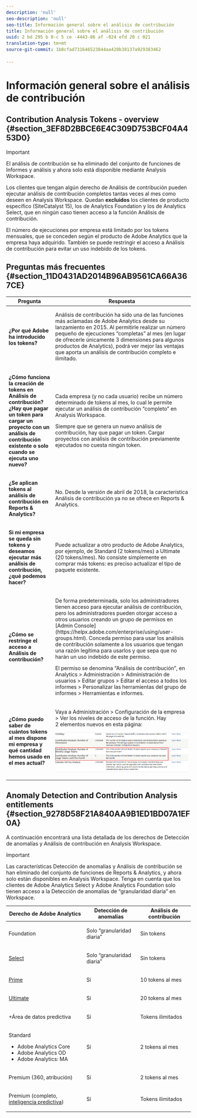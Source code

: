 ```yaml
---
description: 'null'
seo-description: 'null'
seo-title: Información general sobre el análisis de contribución
title: Información general sobre el análisis de contribución
uuid: 2 bd 295 b 0-c 5 ce -4443-86 af -024 efd 20 c 021
translation-type: tm+mt
source-git-commit: 1b8cfad731646523844aa420b38137a929383462

---
```



# Información general sobre el análisis de contribución

## Contribution Analysis Tokens - overview {#section_3EF8D2BBCE6E4C309D753BCF04A453D0}

>[!IMPORTANT]
>
>El análisis de contribución se ha eliminado del conjunto de funciones de Informes y análisis y ahora solo está disponible mediante Analysis Workspace.

Los clientes que tengan algún derecho de Análisis de contribución pueden ejecutar análisis de contribución completos tantas veces al mes como deseen en Analysis Workspace. Quedan **excluidos** los clientes de producto específico (SiteCatalyst 15), los de Analytics Foundation y los de Analytics Select, que en ningún caso tienen acceso a la función Análisis de contribución.

El número de ejecuciones por empresa está limitado por los tokens mensuales, que se conceden según el producto de Adobe Analytics que la empresa haya adquirido. También se puede restringir el acceso a Análisis de contribución para evitar un uso indebido de los tokens.

## Preguntas más frecuentes {#section_11D0431AD2014B96AB9561CA66A367CE}

<table id="table_357775E5058644099E26B15A6790E8AF"> 
 <thead> 
  <tr> 
   <th colname="col1" class="entry"> Pregunta </th> 
   <th colname="col2" class="entry"> Respuesta </th> 
  </tr>
 </thead>
 <tbody> 
  <tr> 
   <td colname="col1"> <p><b>¿Por qué Adobe ha introducido los tokens?</b> </p> </td> 
   <td colname="col2"> <p>Análisis de contribución ha sido una de las funciones más aclamadas de Adobe Analytics desde su lanzamiento en 2015. Al permitirle realizar un número pequeño de ejecuciones “completas” al mes (en lugar de ofrecerle únicamente 3 dimensiones para algunos productos de Analytics), podrá ver mejor las ventajas que aporta un análisis de contribución completo e ilimitado. </p> </td> 
  </tr> 
  <tr> 
   <td colname="col1"> <p><b>¿Cómo funciona la creación de tokens en Análisis de contribución? ¿Hay que pagar un token para cargar un proyecto con un análisis de contribución existente o solo cuando se ejecuta uno nuevo?</b> </p> </td> 
   <td colname="col2"> <p>Cada empresa (y no cada usuario) recibe un número determinado de tokens al mes, lo cual le permite ejecutar un análisis de contribución “completo” en Analysis Workspace. </p> <p>Siempre que se genera un nuevo análisis de contribución, hay que pagar un token. Cargar proyectos con análisis de contribución previamente ejecutados no cuesta ningún token. </p> </td> 
  </tr> 
  <tr> 
   <td colname="col1"> <p><b>¿Se aplican tokens al análisis de contribución en Reports &amp; Analytics?</b> </p> </td> 
   <td colname="col2"> <p>No. Desde la versión de abril de 2018, la característica Análisis de contribución ya no se ofrece en Reports &amp; Analytics. </p> </td> 
  </tr> 
  <tr> 
   <td colname="col1"> <p><b>Si mi empresa se queda sin tokens y deseamos ejecutar más análisis de contribución, ¿qué podemos hacer?</b> </p> </td> 
   <td colname="col2"> <p>Puede actualizar a otro producto de Adobe Analytics, por ejemplo, de Standard (2 tokens/mes) a Ultimate (20 tokens/mes). No consiste simplemente en comprar más tokens: es preciso actualizar el tipo de paquete existente. </p> </td> 
  </tr> 
  <tr> 
   <td colname="col1"> <p><b>¿Cómo se restringe el acceso a Análisis de contribución?</b> </p> </td> 
   <td colname="col2"> <p>De forma predeterminada, solo los administradores tienen acceso para ejecutar análisis de contribución, pero los administradores pueden otorgar acceso a otros usuarios creando un grupo de permisos en [Admin Console] (https://helpx.adobe.com/enterprise/using/user-groups.html). Conceda permiso para usar los análisis de contribución solamente a los usuarios que tengan una razón legítima para usarlos y que sepa que no harán un uso indebido de este permiso. </p> <p>El permiso se denomina “Análisis de contribución”, en <span class="ignoretag"><span class="uicontrol">Analytics</span> &gt; <span class="uicontrol">Administración</span> &gt; <span class="uicontrol">Administración de usuarios</span> &gt; <span class="uicontrol">Editar grupos</span> &gt; <span class="uicontrol">Editar el acceso a todos los informes</span> &gt; <span class="uicontrol">Personalizar las herramientas del grupo de informes</span> &gt; <span class="uicontrol">Herramientas e informes</span></span>. </p> </td> 
  </tr> 
  <tr> 
   <td colname="col1"> <p><b>¿Cómo puedo saber de cuántos tokens al mes dispone mi empresa y qué cantidad hemos usado en el mes actual?</b> </p> </td> 
   <td colname="col2"> <p>Vaya a <span class="ignoretag"><span class="uicontrol">Administración</span> &gt; <span class="uicontrol">Configuración de la empresa</span> &gt; <span class="uicontrol">Ver los niveles de acceso de la función</span></span>. Hay 2 elementos nuevos en esta página: </p> <p><img placement="break"  src="assets/ca_access_level.png" id="image_16012FE1162C485EA768D175F43D7563" width="500px" /> </p> </td> 
  </tr> 
 </tbody> 
</table>


## Anomaly Detection and Contribution Analysis entitlements {#section_9278D58F21A840AA9B1ED1BD07A1EF0A}

A continuación encontrará una lista detallada de los derechos de Detección de anomalías y Análisis de contribución en Analysis Workspace.

>[!IMPORTANT]
>
>Las características Detección de anomalías y Análisis de contribución se han eliminado del conjunto de funciones de Reports &amp; Analytics, y ahora solo están disponibles en Analysis Workspace. Tenga en cuenta que los clientes de Adobe Analytics Select y Adobe Analytics Foundation solo tienen acceso a la Detección de anomalías de “granularidad diaria” en Workspace.

<table id="table_5C9B7E4AE82640B5A913519E576889B5"> 
 <thead> 
  <tr> 
   <th colname="col1" class="entry"> Derecho de Adobe Analytics </th> 
   <th colname="col2" class="entry"> Detección de anomalías </th> 
   <th colname="col3" class="entry"> Análisis de contribución </th> 
  </tr>
 </thead>
 <tbody> 
  <tr> 
   <td colname="col1"> <p>Foundation </p> </td> 
   <td colname="col2"> <p>Solo “granularidad diaria” </p> </td> 
   <td colname="col3" colsep="1"> <p>Sin tokens </p> </td> 
  </tr> 
  <tr> 
   <td colname="col1"> <p><a href="https://www.adobe.com/data-analytics-cloud/analytics/select.html?promoid=B4XQ3X7G&amp;mv=other" format="html" scope="external">Select</a> </p> </td> 
   <td colname="col2"> <p>Solo “granularidad diaria” </p> </td> 
   <td colname="col3"> <p>Sin tokens </p> </td> 
  </tr> 
  <tr> 
   <td colname="col1"> <p><a href="https://www.adobe.com/data-analytics-cloud/analytics/prime.html?promoid=91BF51TR&amp;mv=other" format="html" scope="external">Prime</a> </p> </td> 
   <td colname="col2"> <p>Sí </p> </td> 
   <td colname="col3"> <p>10 tokens al mes </p> </td> 
  </tr> 
  <tr> 
   <td colname="col1"> <p><a href="https://www.adobe.com/data-analytics-cloud/analytics/ultimate.html?promoid=8N4B5F1V&amp;mv=other" format="html" scope="external"> Ultimate</a> </p> </td> 
   <td colname="col2"> <p>Sí </p> </td> 
   <td colname="col3"> <p>20 tokens al mes </p> </td> 
  </tr> 
  <tr> 
   <td colname="col1"> <p>+Área de datos predictiva </p> </td> 
   <td colname="col2"> <p>Sí </p> </td> 
   <td colname="col3"> <p>Tokens ilimitados </p> </td> 
  </tr> 
  <tr> 
   <td colname="col1"> <p>Standard </p> 
    <ul id="ul_73D52020793B44868C9CE0F90893075D"> 
     <li id="li_21EE0871C87E43C8B781219B2BA0FA74">Adobe Analytics Core </li> 
     <li id="li_AB3593200F33439BAEE8FEB13CAE57F4">Adobe Analytics OD </li> 
     <li id="li_2B7D625519BC4A4CB598C95F15D3029B">Adobe Analytics: MA </li> 
    </ul> </td> 
   <td colname="col2"> <p>Sí </p> </td> 
   <td colname="col3"> <p>2 tokens al mes </p> </td> 
  </tr> 
  <tr> 
   <td colname="col1"> <p>Premium (360, atribución) </p> </td> 
   <td colname="col2"> <p>Sí </p> </td> 
   <td colname="col3"> <p>2 tokens al mes </p> </td> 
  </tr> 
  <tr> 
   <td colname="col1"> <p>Premium (completo, <a href="https://www.adobe.com/data-analytics-cloud/analytics/predictive-intelligence.html" format="html" scope="external">inteligencia predictiva</a>) </p> </td> 
   <td colname="col2"> <p>Sí </p> </td> 
   <td colname="col3"> <p>Tokens ilimitados </p> </td> 
  </tr> 
 </tbody> 
</table>
